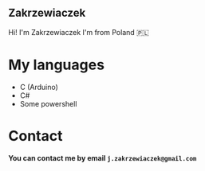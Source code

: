 ## Zakrzewiaczek
Hi! I'm Zakrzewiaczek
I'm from Poland 🇵🇱
# My languages

<ul>
<li>C (Arduino)</li> 
<li>C#</li> 
<li>Some powershell</li>
</ul>

# Contact
**You can contact me by email ```j.zakrzewiaczek@gmail.com```**
